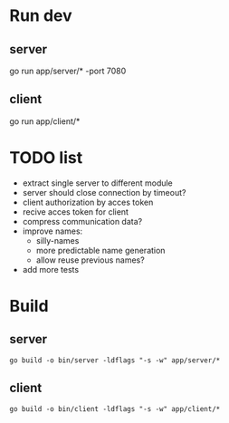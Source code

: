 # Run dev

## server
go run app/server/* -port 7080

## client
go run app/client/*


# TODO list
- extract single server to different module
- server should close connection by timeout?
- client authorization by acces token
- recive acces token for client
- compress communication data?
- improve names:
  - silly-names
  - more predictable name generation
  - allow reuse previous names?
- add more tests


# Build

## server
`go build -o bin/server -ldflags "-s -w" app/server/*`

## client
`go build -o bin/client -ldflags "-s -w" app/client/*`
